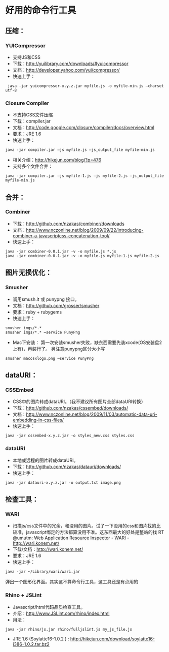# 好用的命令行工具 #





## 压缩： ##

### YUICompressor ###

  * 支持JS和CSS
  * 下载：http://yuilibrary.com/downloads/#yuicompressor
  * 文档：http://developer.yahoo.com/yui/compressor/
  * 快速上手：
```
 java -jar yuicompressor-x.y.z.jar myfile.js -o myfile-min.js –charset utf-8
```

### Closure  Compiler ###

  * 不支持CSS文件压缩
  * 下载：compiler.jar
  * 文档：http://code.google.com/closure/compiler/docs/overview.html
  * 要求：JRE 1.6
  * 快速上手：
```
java -jar compiler.jar –js myfile.js –js_output_file myfile-min.js
```
  * 相关介绍：http://hikejun.com/blog/?p=476
  * 支持多个文件合并：
```
java -jar compiler.jar –js myfile-1.js –js myfile-2.js –js_output_file myfile-min.js
```

## 合并： ##

### Combiner ###
  * 下载：http://github.com/nzakas/combiner/downloads
  * 文档：http://www.nczonline.net/blog/2009/09/22/introducing-combiner-a-javascriptcss-concatenation-tool/
  * 快速上手：
```
java -jar combiner-0.0.1.jar -v -o myfile.js *.js
java -jar combiner-0.0.1.jar -v -o myfile.js myfile-1.js myfile-2.js
```

## 图片无损优化： ##

### Smusher ###
  * 调用smush.it 或 punypng 接口。
  * 文档：http://github.com/grosser/smusher
  * 要求：ruby + rubygems
  * 快速上手：
```
smusher imgs/*.*
smusher imgs/*.* –service PunyPng
```

  * Mac下安装：
第一次安装smusher失败，缺东西需要先装xcode(OS安装盘2上有)，再装行了。
另注意punypng区分大小写
```
smusher macosxlogo.png –service PunyPng
```

## dataURI： ##

### CSSEmbed ###
  * CSS中的图片转成dataURI。（我不建议所有图片全部dataURI转换）
  * 下载：http://github.com/nzakas/cssembed/downloads/
  * 文档：http://www.nczonline.net/blog/2009/11/03/automatic-data-uri-embedding-in-css-files/
  * 快速上手：
```
java -jar cssembed-x.y.z.jar -o styles_new.css styles.css
```

### dataURI ###
  * 本地或远程的图片转成dataURI。
  * 下载：http://github.com/nzakas/datauri/downloads/
  * 快速上手：
```
java -jar datauri-x.y.z.jar -o output.txt image.png
```

## 检查工具： ##

### WARI ###
  * 扫描js/css文件中的冗余，和没用的图片。试了一下没用的css和图片找的比较准，javascript绑定的方法都算没用不准。这东西最大的好处是整站的找 RT @umutm: Web Application Resource Inspector - WARI - http://wari.konem.net/
  * 下载/文档：http://wari.konem.net/
  * 要求：JRE 1.6
  * 快速上手：
```
java -jar ~/Library/wari/wari.jar
```
弹出一个图形化界面。其实这不算命令行工具，这工具还是有点用的

### Rhino +  JSLint ###
  * Javascript/html代码品质检查工具。
  * 介绍：http://www.JSLint.com/rhino/index.html
  * 用法：
```
java -jar rhino/js.jar rhino/fulljslint.js my_js_file.js
```

  * JRE 1.6 (Soylatte16-1.0.2 ) :  http://hikejun.com/download/soylatte16-i386-1.0.2.tar.bz2